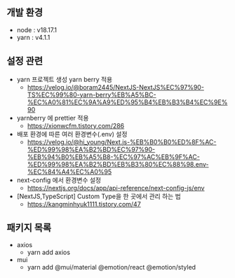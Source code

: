 ## 개발 환경

- node : v18.17.1
- yarn : v4.1.1

## 설정 관련

- yarn 프로젝트 생성 yarn berry 적용
  - https://velog.io/@boram2445/NextJS-NextJS%EC%97%90-TS%EC%99%80-yarn-berry%EB%A5%BC-%EC%A0%81%EC%9A%A9%ED%95%B4%EB%B3%B4%EC%9E%90
- yarnberry 에 prettier 적용
  - https://xionwcfm.tistory.com/286
- 배포 환경에 따른 여러 환경변수(.env) 설정
  - https://velog.io/@hi_young/Next.js-%EB%B0%B0%ED%8F%AC-%ED%99%98%EA%B2%BD%EC%97%90-%EB%94%B0%EB%A5%B8-%EC%97%AC%EB%9F%AC-%ED%99%98%EA%B2%BD%EB%B3%80%EC%88%98.env-%EC%84%A4%EC%A0%95
- next-config 에서 환경변수 설정
  - https://nextjs.org/docs/app/api-reference/next-config-js/env
- [NextJS,TypeScript] Custom Type을 한 곳에서 관리 하는 법
  - https://kangminhyuk1111.tistory.com/47

## 패키지 목록

- axios
  - yarn add axios
- mui
  - yarn add @mui/material @emotion/react @emotion/styled
